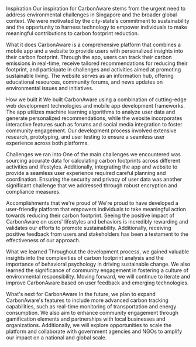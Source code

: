 Inspiration Our inspiration for CarbonAware stems from the urgent need to address environmental challenges in Singapore and the broader global context. We were motivated by the city-state's commitment to sustainability and the opportunity to harness technology to empower individuals to make meaningful contributions to carbon footprint reduction.

What it does CarbonAware is a comprehensive platform that combines a mobile app and a website to provide users with personalized insights into their carbon footprint. Through the app, users can track their carbon emissions in real-time, receive tailored recommendations for reducing their footprint, and participate in challenges and activities aimed at promoting sustainable living. The website serves as an information hub, offering educational resources, community forums, and news updates on environmental issues and initiatives.

How we built it We built CarbonAware using a combination of cutting-edge web development technologies and mobile app development frameworks. The app utilizes machine learning algorithms to analyze user data and generate personalized recommendations, while the website incorporates interactive features such as forums and social media integration to foster community engagement. Our development process involved extensive research, prototyping, and user testing to ensure a seamless user experience across both platforms.

Challenges we ran into One of the main challenges we encountered was sourcing accurate data for calculating carbon footprints across different activities and lifestyles. Additionally, integrating the app and website to provide a seamless user experience required careful planning and coordination. Ensuring the security and privacy of user data was another significant challenge that we addressed through robust encryption and compliance measures.

Accomplishments that we're proud of We're proud to have developed a user-friendly platform that empowers individuals to take meaningful action towards reducing their carbon footprint. Seeing the positive impact of CarbonAware on users' lifestyles and behaviors is incredibly rewarding and validates our efforts to promote sustainability. Additionally, receiving positive feedback from users and stakeholders has been a testament to the effectiveness of our approach.

What we learned Throughout the development process, we gained valuable insights into the complexities of carbon footprint analysis and the importance of behavioral psychology in driving sustainable change. We also learned the significance of community engagement in fostering a culture of environmental responsibility. Moving forward, we will continue to iterate and improve CarbonAware based on user feedback and emerging technologies.

What's next for CarbonAware In the future, we plan to expand CarbonAware's features to include more advanced carbon tracking capabilities, such as real-time monitoring of transportation and energy consumption. We also aim to enhance community engagement through gamification elements and partnerships with local businesses and organizations. Additionally, we will explore opportunities to scale the platform and collaborate with government agencies and NGOs to amplify our impact on a national and global scale.
